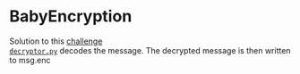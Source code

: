 # BabyEncryption
Solution to this [challenge](https://app.hackthebox.eu/challenges/228)  
[`decryptor.py`](https://github.com/7Hero/BabyEncryption-solved/blob/master/decryptor.py) decodes the message. The decrypted message is then written to msg.enc

